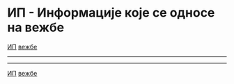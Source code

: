 # ИП - Информације које се односе на вежбе

[ИП](../../README.md) [вежбе](../README.md)

---

---  

[ИП](../../README.md) [вежбе](../README.md)